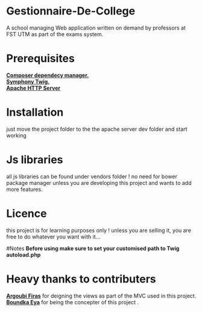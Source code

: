 # Gestionnaire-De-College
A school managing Web application written on demand by professors at FST UTM as part of the exams system.

# Prerequisites

[**Composer dependecy manager.**](https://getcomposer.org/)<br>
[**Symphony Twig.**](https://twig.symfony.com/)<br>
[**Apache HTTP Server**](https://httpd.apache.org/)<br>

# Installation
just move the project folder to the the apache server dev folder and start working

# Js libraries
all js libraries can be found under vendors folder ! no need for bower package manager unless you are developing this project and wants to add more features.

# Licence
this project is for learning purposes only ! unless you are selling it, you are free to do whatever you want with it...

#Notes
 **Before using make sure to set your customised path to Twig autoload.php**
 
 
# Heavy thanks to contributers
[**Argoubi Firas**](https://github.com/firasar19) for deigning the views as part of the MVC used in this project.<br>
[**Boundka Eya**](https://github.com/eya781227) for being the concepter of this project . 

